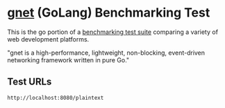# [gnet](https://github.com/panjf2000/gnet) (GoLang) Benchmarking Test

This is the go portion of a [benchmarking test suite](https://www.techempower.com/benchmarks/) comparing a variety of web development platforms.

"gnet is a high-performance, lightweight, non-blocking, event-driven networking framework written in pure Go."

## Test URLs

    http://localhost:8080/plaintext
